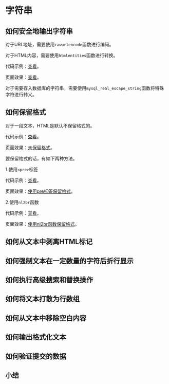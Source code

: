 # 字符串

## 如何安全地输出字符串

对于URL地址，需要使用`rawurlencode`函数进行编码。

对于HTML内容，需要使用`htmlentities`函数进行转换。

代码示例：[查看](https://github.com/mumingv/php/blob/master/books/my_php_qa/chapter_03/string.php)。

页面效果：[查看](http://123.56.21.232:8254/books/my_php_qa/chapter_03/string.php)。

对于需要存入数据库的字符串，需要使用`mysql_real_escape_string`函数将特殊字符进行转义。


## 如何保留格式

对于一段文本，HTML是默认不保留格式的。

代码示例：[查看](https://github.com/mumingv/php/blob/master/books/my_php_qa/chapter_03/save_format1.php)。

页面效果：[未保留格式](http://123.56.21.232:8254/books/my_php_qa/chapter_03/save_format1.php)。

要保留格式的话，有如下两种方法。

1.使用`<pre>`标签

代码示例：[查看](https://github.com/mumingv/php/blob/master/books/my_php_qa/chapter_03/save_format2.php)。

页面效果：[使用pre标签保留格式](http://123.56.21.232:8254/books/my_php_qa/chapter_03/save_format2.php)。

2.使用`nl2br`函数

代码示例：[查看](https://github.com/mumingv/php/blob/master/books/my_php_qa/chapter_03/save_format3.php)。

页面效果：[使用nl2br函数保留格式](http://123.56.21.232:8254/books/my_php_qa/chapter_03/save_format3.php)。



## 如何从文本中剥离HTML标记


## 如何强制文本在一定数量的字符后折行显示


## 如何执行高级搜索和替换操作


## 如何将文本打散为行数组


## 如何从文本中移除空白内容


## 如何输出格式化文本


## 如何验证提交的数据


## 小结


